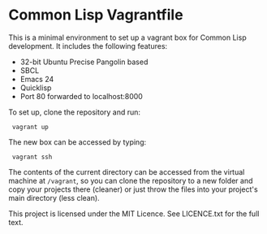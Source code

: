 Common Lisp Vagrantfile
======

This is a minimal environment to set up a vagrant box for Common Lisp development.
It includes the following features:
* 32-bit Ubuntu Precise Pangolin based
* SBCL
* Emacs 24
* Quicklisp
* Port 80 forwarded to localhost:8000

To set up, clone the repository and run:

     vagrant up

The new box can be accessed by typing:

     vagrant ssh

The contents of the current directory can be accessed from the virtual machine at `/vagrant`,
so you can clone the repository to a new folder and copy your projects there (cleaner) or
just throw the files into your project's main directory (less clean).

This project is licensed under the MIT Licence. See LICENCE.txt for the full text.
